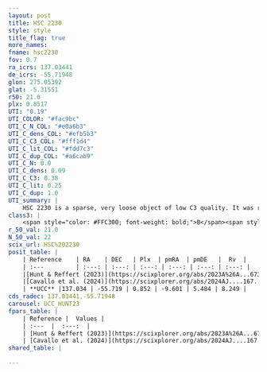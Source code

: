 ```yaml
---
layout: post
title: HSC 2230
style: style
title_flag: true
more_names: 
fname: hsc2230
fov: 0.7
ra_icrs: 137.03441
de_icrs: -55.71948
glon: 275.05392
glat: -5.31551
r50: 21.0
plx: 0.8517
UTI: "0.19"
UTI_COLOR: "#fac9bc"
UTI_C_N_COL: "#e0a6b3"
UTI_C_dens_COL: "#efb5b3"
UTI_C_C3_COL: "#fff1d4"
UTI_C_lit_COL: "#fdd7c3"
UTI_C_dup_COL: "#a6cab9"
UTI_C_N: 0.0
UTI_C_dens: 0.09
UTI_C_C3: 0.38
UTI_C_lit: 0.25
UTI_C_dup: 1.0
UTI_summary: |
    HSC 2230 is a sparse, very loose object of low C3 quality. It was recently reported in the literature.<br><br><span style="color: #99180f; font-weight: bold;">Warning: </span>contains less than 25 stars with <i>P>0.5</i> estimated.
class3: |
    <span style="color: #FFC300; font-weight: bold;">B</span><span style="color: red; font-weight: bold;">C</span>
r_50_val: 21.0
N_50_val: 22
scix_url: HSC%202230
posit_table: |
    | Reference    | RA    | DEC   | Plx  | pmRA  | pmDE   |  Rv  |
    | :---         | :---: | :---: | :---: | :---: | :---: | :---: |
    |[Hunt & Reffert (2023)](https://scixplorer.org/abs/2023A%26A...673A.114H) | 137.038 | -55.779 | 0.845 | -9.521 | 5.523 | 20.772 |
    |[Cavallo et al. (2024)](https://scixplorer.org/abs/2024AJ....167...12C) | 136.988 | -55.454 | 0.853 | -- | -- | -- |
    | **UCC** |137.034 | -55.719 | 0.852 | -9.601 | 5.484 | 8.249 | 
cds_radec: 137.03441,-55.71948
carousel: UCC_HUNT23
fpars_table: |
    | Reference |  Values |
    | :---  |  :---:  |
    | [Hunt & Reffert (2023)](https://scixplorer.org/abs/2023A%26A...673A.114H) | `AV50=0.341, diffAV50=0.248, MOD50=10.305, logAge50=8.234` |
    | [Cavallo et al. (2024)](https://scixplorer.org/abs/2024AJ....167...12C) | `AV50=0.75, dMod50=10.73, logAge50=8.1, [Fe/H]50=0.5` |
shared_table: |
    
---
```

